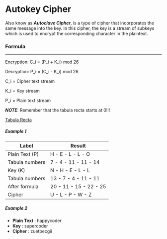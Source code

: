 # Autokey Cipher

Also know as ***Autoclave Cipher***, is a type of cipher that incorporates the
same message into the key. In this cipher, the key is a stream of subkeys which is used to encrypt the corresponding character in the plaintext.


### Formula 
---------------------

Encryption: C_i = (P_i + K_i) mod 26

Decryption: P_i = (C_i - K_i) mod 26

C_i =	Cipher text stream

K_i = 	Key stream

P_i = 	Plain text stream

***NOTE***: Remember that the tabula recta starts at 0!!!


[Tabula Recta](https://upload.wikimedia.org/wikipedia/commons/9/9a/Vigen%C3%A8re_square_shading.svg)



##### Example 1


Label | Result
------------ | -------------
Plain Text (P)|    H  - E -  L -  L -  O
Tabula numbers | 7 -  4 -  11 - 11 - 14  
Key (K)| N -  H -  E -  L -  L	
Tabula numbers | 13 - 7 -  4 -  11 - 11  
After formula | 20 - 11 -  15 - 22 - 25  
Cipher| U  -  L -  P -  W -  Z

##### Example 2
- **Plain Text** : happycoder
- **Key** : supercoder
- **Cipher** : zuetpecgii
